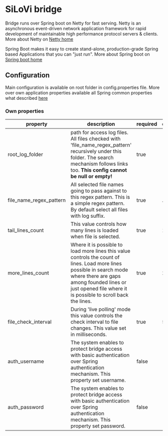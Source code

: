 # SiLoVi bridge

Bridge runs over Spring boot on Netty for fast serving.
Netty is an asynchronous event-driven network application framework for rapid development of maintainable high performance protocol servers & clients.
More about Netty on [Netty home](https://netty.io/)

Spring Boot makes it easy to create stand-alone, production-grade Spring based Applications that you can "just run".
More about Spring boot on [Spring boot home](https://spring.io/projects/spring-boot)

## Configuration
Main configuration is available on root folder in config.properties file. More over own application properties available all Spring common properties what described [here](https://docs.spring.io/spring-boot/docs/current/reference/html/appendix-application-properties.html)

### Own properties
| property | description | required |default |
| --- | --- | --- | ---|
| root_log_folder | path for access log files. All files checked with 'file_name_regex_pattern' recursively under this folder. The search mechanism follows links too. **This config cannot be null or empty!** | true | - |
| file_name_regex_pattern | All selected file names going to pass against to this regex pattern. This is a simple regex pattern. By default select all files with log suffix. | true | .*.log |
| tail_lines_count | This value controls how many lines is loaded when file is selected. | true | 100 |
| more_lines_count | Where it is possible to load more lines this value controls the count of lines. Load more lines possible in search mode where there are gaps among founded lines or just opened file where it is possible to scroll back the lines. | true | 20 |
| file_check_interval | During 'live polling' mode this value controls the check interval to file changes. This value set in milliseconds. | true | 500 |
| auth_username | The system enables to protect bridge access with basic authentication over Spring authentication mechanism. This property set username. | false | - |
| auth_password | The system enables to protect bridge access with basic authentication over Spring authentication mechanism. This property set password. | false | - |